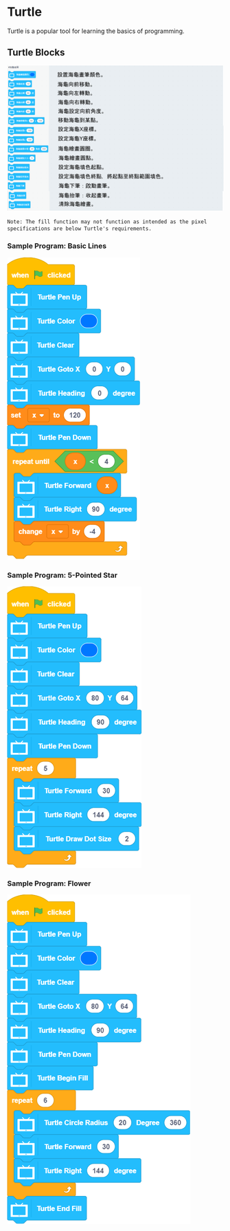 # Turtle

Turtle is a popular tool for learning the basics of programming.

## Turtle Blocks

![](../images/turtle.png)

    Note: The fill function may not function as intended as the pixel specifications are below Turtle's requirements.

### Sample Program: Basic Lines

![](../images/turtle_code1en.png)

### Sample Program: 5-Pointed Star

![](../images/turtle_code2en.png)

### Sample Program: Flower

![](../images/turtle_code3en.png)